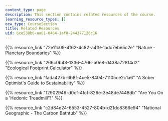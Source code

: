 ```yaml
---
content_type: page
description: This section contains related resources of the course.
learning_resource_types: []
ocw_type: CourseSection
title: Related Resources
uid: 6ce538b6-aa01-0464-1af8-244377126c16
---
```


{{% resource_link "72e11c09-4f62-4c82-a4f9-1adc7ebe5c2e" "Nature - Planetary Boundaries" %}}

{{% resource_link "266c0b43-1336-4766-a0e8-d438a72814d2" "Ecological Footprint Calculator" %}}

{{% resource_link "fada427b-6b8f-4ce5-8404-71105ce2c1a6" "A Sober Optimist's Guide to Sustainability" %}}

{{% resource_link "12902949-d0cf-4fcf-826e-3e48de7448db" "Are You On a 'Hedonic Treadmill'?" %}}

{{% resource_link "c2d84e24-6553-4527-804b-d21dc8366e94" "National Geographic - The Carbon Bathtub" %}}
